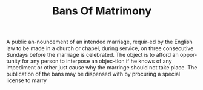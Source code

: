 ---
title: Bans Of Matrimony
letter: B
permalink: "/definitions/bans-of-matrimony.html"
body: A public an-nouncement of an intended marriage, requir-ed by the English law
  to be made in a church or chapel, during service, on three consecutive Sundays before
  the marriage is celebrated. The object is to afford an oppor-tunity for any person
  to interpose an objec-tlon if he knows of any impediment or other just cause why
  the marringe should not take place. The publication of the bans may be dispensed
  with by procuring a special license to marry
published_at: '2018-07-07'
source: Black's Law Dictionary
layout: post
---